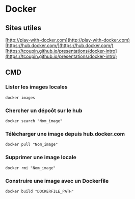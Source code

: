 # Docker 

## Sites utiles 
[http://play-with-docker.com](http://play-with-docker.com)  
[https://hub.docker.com/](https://hub.docker.com/) 
[https://tcoupin.github.io/presentations/docker-intro](https://tcoupin.github.io/presentations/docker-intro) 

## CMD 

### Lister les images locales
```
docker images
```

### Chercher un dépoôt sur le hub
```
docker search "Nom_image"
```

### Télécharger une image depuis hub.docker.com
```
docker pull "Nom_image"
```

### Supprimer une image locale
```
docker rmi "Nom_image"
```

### Construire une image avec un Dockerfile
```
docker build "DOCKERFILE_PATH"
```